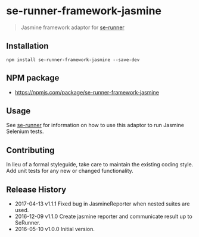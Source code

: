 # se-runner-framework-jasmine

> Jasmine framework adaptor for [se-runner](https://github.com/Hyddan/se-runner#readme)

## Installation

```shell
npm install se-runner-framework-jasmine --save-dev
```

## NPM package
* https://npmjs.com/package/se-runner-framework-jasmine

## Usage
See [se-runner](https://github.com/Hyddan/se-runner#readme) for information on how to use this adaptor to run Jasmine Selenium tests.

## Contributing
In lieu of a formal styleguide, take care to maintain the existing coding style. Add unit tests for any new or changed functionality.

## Release History

 * 2017-04-13   v1.1.1   Fixed bug in JasmineReporter when nested suites are used.
 * 2016-12-09   v1.1.0   Create jasmine reporter and communicate result up to SeRunner.
 * 2016-05-10   v1.0.0   Initial version.
